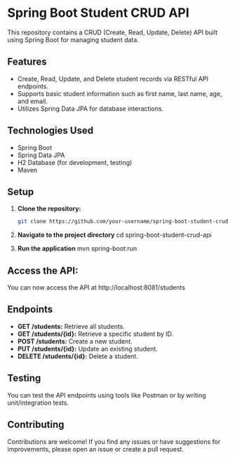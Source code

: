 # Spring Boot Student CRUD API

This repository contains a CRUD (Create, Read, Update, Delete) API built using Spring Boot for managing student data.

## Features
- Create, Read, Update, and Delete student records via RESTful API endpoints.
- Supports basic student information such as first name, last name, age, and email.
- Utilizes Spring Data JPA for database interactions.

## Technologies Used
- Spring Boot
- Spring Data JPA
- H2 Database (for development, testing)
- Maven

## Setup

1. **Clone the repository:**
   ```bash
   git clone https://github.com/your-username/spring-boot-student-crud-api.git

2. **Navigate to the project directory**
  cd spring-boot-student-crud-api

3. **Run the application**
  mvn spring-boot:run

## Access the API:
You can now access the API at http://localhost:8081/students  

## Endpoints

- **GET /students:** Retrieve all students.
- **GET /students/{id}:** Retrieve a specific student by ID.
- **POST /students:** Create a new student.
- **PUT /students/{id}:** Update an existing student.
- **DELETE /students/{id}:** Delete a student.


## Testing
You can test the API endpoints using tools like Postman or by writing unit/integration tests.

## Contributing
Contributions are welcome! If you find any issues or have suggestions for improvements, please open an issue or create a pull request.
